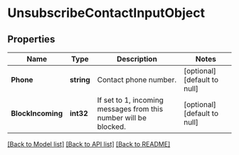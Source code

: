 # UnsubscribeContactInputObject

## Properties
Name | Type | Description | Notes
------------ | ------------- | ------------- | -------------
**Phone** | **string** | Contact phone number. | [optional] [default to null]
**BlockIncoming** | **int32** | If set to 1, incoming messages from this number will be blocked. | [optional] [default to null]

[[Back to Model list]](../README.md#documentation-for-models) [[Back to API list]](../README.md#documentation-for-api-endpoints) [[Back to README]](../README.md)


